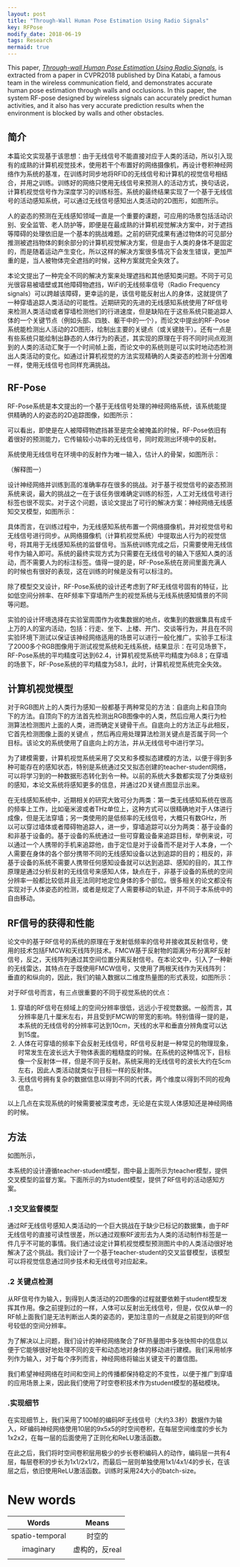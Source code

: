 ```yaml
---
layout: post
title: "Through-Wall Human Pose Estimation Using Radio Signals"
key: RFPose
modify_date: 2018-06-19
tags: Research
mermaid: true
---
```


This paper, *[Through-wall Human Pose Estimation Using Radio Signals](http://openaccess.thecvf.com/content_cvpr_2018/papers/Zhao_Through-Wall_Human_Pose_CVPR_2018_paper.pdf)*, is extracted from a paper in CVPR2018 published by Dina Katabi, a famous team in the wireless communication field, and demonstrates accurate human pose estimation through walls and occlusions. 
	In this paper, the system RF-pose designed by wireless signals can accurately predict human activities, and it also has very accurate prediction results when the environment is blocked by walls and other obstacles.

<!--more-->

简介
---

本篇论文实现基于该思想：由于无线信号不能直接对应于人类的活动，所以引入现有的成熟的计算机视觉技术，使用若干个布置好的网络摄像机，再设计卷积神经网络作为系统的基准，在训练时同步地将RFID的无线信号和计算机的视觉信号相结合，并用之训练。训练好的网络只使用无线信号来预测人的活动方式，换句话说，计算机视觉信号作为深度学习的训练标签。系统的最终结果实现了一个基于无线信号的活动感知系统，可以通过无线信号感知出人类活动的2D图形，如图所示。

人的姿态的预测在无线感知领域一直是一个重要的课题，可应用的场景包括活动识别、安全监管、老人防护等，即便是在最成熟的计算机视觉解决方案中，对于遮挡等障碍的处理依旧是一个基本的挑战难题。之前的研究成果有通过物体的可见部分推测被遮挡物体的剩余部分的计算机视觉解决方案，但是由于人类的身体不是固定的，而是随着运动产生变化，所以这样的解决方案很多情况下会发生错误，更加严重的是，当人被物体完全遮挡的时候，这种方案就完全失效了。

本论文提出了一种完全不同的解决方案来处理遮挡和其他感知类问题。不同于可见光很容易被墙壁或其他障碍物遮挡，WiFi的无线频率信号（Radio Frequency signals）可以跨越该障碍，更幸运的是，该信号能反射出人的身体，这就提供了一种穿墙追踪人类活动的可能性。近期研究的先进的无线感知系统使用了RF信号来检测人类活动或者穿墙检测他们的行进速度，但是缺陷在于这些系统只能追踪人体的一个关键节点（例如头部、四肢、躯干中的一个），而论文中提出的RF-Pose系统能检测出人活动的2D图形，绘制出主要的关键点（或关键肢干）。还有一点是有些系统只能绘制出静态的人体行为的表述，其实现的原理在于将不同时间点观测到的人类的活动汇聚于一个时间帧上面，而论文中的系统则是可以实时地动态检测出人类活动的变化。如通过计算机视觉的方法实现精确的人类姿态的检测十分困难一样，使用无线信号也同样充满挑战。

## RF-Pose

RF-Pose系统是本文提出的一个基于无线信号处理的神经网络系统，该系统能提供精确的人的姿态的2D追踪图像，如图所示：

可以看出，即使是在人被障碍物遮挡甚至是完全被掩盖的时候，RF-Pose依旧有着很好的预测能力，它传输较小功率的无线信号，同时观测出环境中的反射。

系统使用无线信号在环境中的反射作为唯一输入，估计人的骨架，如图所示：

（解释图一）


设计神经网络并训练到高的准确率存在很多的挑战。对于基于视觉信号的姿态预测系统来说，最大的挑战之一在于该任务很难确定训练的标签，人工对无线信号进行标签也很不现实。对于这个问题，该论文提出了可行的解决方案：神经网络无线感知交叉模型，如图所示：

具体而言，在训练过程中，为无线感知系统布置一个网络摄像机，并对视觉信号和无线信号进行同步。从网络摄像机（计算机视觉系统）中提取出人行为的视觉信号，将其用于无线感知系统的监督信号。当系统训练完成之后，只需要使用无线信号作为输入即可。系统的最终实现方式为只需要在无线信号的输入下感知人类的活动，而不需要人为的标注标签。值得一提的是，RF-Pose系统在房间里面充满人的时候也有很好的表现，这在训练的时候是没有可以标注的。

除了模型交叉设计，RF-Pose系统的设计还考虑到了RF无线信号固有的特征，比如低空间分辨率、在RF频率下穿墙所产生的视觉系统与无线系统感知情景的不同等问题。

实验的设计环境选择在实验室周围作为收集数据的地点，收集到的数据集具有成千上万的人的室内活动，包括：行走、坐下、上楼、开门、交谈等行为，并且在不同实验环境下测试以保证该神经网络适用的场景可以进行一般化推广。实验手工标注了2000多个RGB图像用于测试视觉系统和无线系统，结果显示：在可见场景下，RF-Pose系统的平均精度可达到62.4，计算机视觉系统平均精度为68.8；在穿墙的场景下，RF-Pose系统的平均精度为58.1，此时，计算机视觉系统完全失效。

## 计算机视觉模型

对于RGB图片上的人类行为感知一般都基于两种常见的方法：自底向上和自顶向下的方法。自顶向下的方法首先检测出RGB图像中的人类，然后应用人类行为检测算法检测图片上面的人类，进而确定关键骨干点。自底向上的方法正与此相反，它首先检测图像上面的关键点	，然后再应用处理算法检测关键点是否属于同一个目标。该论文的系统使用了自底向上的方法，并从无线信号中进行学习。

为了建模需要，计算机视觉系统采用了交叉和多模拟态建模的方法，以便于得到多种可能存在的感知状态，特别是系统通过交叉拟态创建的teacher-student网络，可以将学习到的一种数据形态转化到令一种。以前的系统大多数都实现了分类级别的感知，本论文系统将感知更多的信息，并通过2D关键点图显示出来。

在无线感知系统中，近期相关的研究大致可分为两类：第一类无线感知系统在很高的频率上工作，比如毫米波或者THz单位上，这种方式可以很精确地对于人体进行成像，但是无法穿墙；另一类使用的是低频率的无线信号，大概只有数GHz，所以可以穿过墙体或者障碍物追踪人，进一步，穿墙追踪可以分为两类：基于设备的和非基于设备的。基于设备的系统通过一些可穿戴设备来追踪目标，举例来说，可以通过一个人携带的手机来追踪他，由于定位是对于设备而不是对于人本身，一个人需要在身体的各个部分携带不同的无线感知设备以达到追踪的目的；相反的，非基于设备的系统不需要人携带任何感知设备就可以达到追踪、感知的目的，其工作原理是通过分析反射的无线信号来感知人体，缺点在于，非基于设备的系统的空间分辨率一般都比较低并且无法同时地定位身体的多个部位。很多相关的论文都没有实现对于人体姿态的检测，或者是规定了人需要移动的轨迹，并不同于本系统中的自由移动。

## RF信号的获得和性能

论文中的基于RF信号的系统的原理在于发射低频率的信号并接收其反射信号，使用的技术包括FMCW和天线阵列技术。FMCW基于反射物的距离分布分离RF反射信号，反之，天线阵列通过其空间位置分离反射信号。在本论文中，引入了一种新的无线雷达，其特点在于既使用FMCW信号，又使用了两根天线作为天线阵列：垂直的和纵向的，因此，我们的输入数据以二维度热量图的形式表现，如图所示：



对于RF信号而言，有三点很重要的不同于视觉系统的优点：

1. 穿墙的RF信号在频域上的空间分辨率很低，远远小于视觉数据。一般而言，其分辨率是几十厘米左右，并且受到FMCW的带宽的影响。特别值得一提的是，本系统的无线信号的分辨率可达到10cm，天线的水平和垂直分辨角度可以达到15度。
2. 人体在可穿墙的频率下会反射无线信号，RF信号反射是一种常见的物理现象，时常发生在波长远大于物体表面的粗糙度的时候。在系统的这种情况下，目标像一个反射体一样，但是不同于反射。系统采用的无线信号的波长大约在5cm左右，因此人类活动就类似于目标一样的反射体。
3. 无线信号拥有复杂的数据信息以得到不同的代表，两个维度以得到不同的视角信息。

以上几点在实现系统的时候需要被深度考虑，无论是在实现人体感知还是神经网络的时候。

## 方法

如图所示，



本系统的设计遵循teacher-student模型，图中最上面所示为teacher模型，提供交叉模型的监督方案。下面所示的为student模型，提供了RF信号的活动感知方案。

### .1 交叉监督模型

通过RF无线信号感知人类活动的一个巨大挑战在于缺少已标记的数据集，由于RF无线信号的直接可读性很差，所以通过观察RF波形去为人类的活动制作标签是一件几乎不可能的事情。我们通过设定计算机视觉模型预测图片中的人类活动很好地解决了这个挑战。我们设计了一个基于teacher-student的交叉监督模型，该模型可以将视觉信息通过同步技术和无线信号对应起来。

### .2 关键点检测

从RF信号作为输入，到得到人类活动的2D图像的过程就要依赖于student模型发挥其作用。像之前提到过的一样，人体可以反射出无线信号，但是，仅仅从单一的RF帧上面我们是无法判断出人类的姿态的，更加注意的一点就是之前提到的RF信号较低的空间分辨率。

为了解决以上问题，我们设计的神经网络聚合了RF热量图中多张快照中的信息以便于它能够很好地处理不同的支干和动态地对身体的移动进行建模。我们采用帧序列作为输入，对于每个序列而言，神经网络将输出关键支干的置信图。

 我们希望神经网络在时间和空间上的传播都保持稳定的不变性，以便于推广到穿墙的应用场景上来，因此我们使用了时空卷积技术作为student模型的基础模块。

### .实现细节

在实现细节上，我们采用了100帧的编码RF无线信号（大约3.3秒）数据作为输入，RF编码神经网络使用10层的9x5x5的时空间卷积，在每层空间维度的步长为1x2x2，在每一层的后面使用了正则化和ReLU激活函数。

在此之后，我们将时空间卷积层用极少的步长卷积编码人的动作，编码层一共有4层，每层卷积的步长为1x1/2x1/2，而最后一层则单独使用1x1/4x1/4的步长，在该层之后，依旧使用ReLU激活函数。训练时采用24大小的batch-size。


# New words

|      Words      |     Means      |
| :-------------: | :------------: |
| spatio-temporal |     时空的     |
|    imaginary    | 虚构的，反real |
|                 |                |


